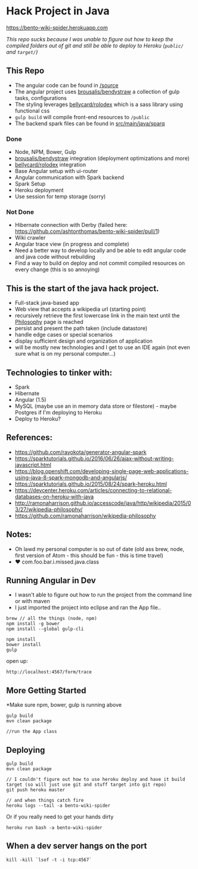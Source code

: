# Hack Project in Java

https://bento-wiki-spider.herokuapp.com

*This repo sucks because I was unable to figure out how to keep the compiled folders out of git and still be able to deploy to Heroku (`public/` and `target/`)*

## This Repo

- The angular code can be found in [/source](https://github.com/ashtonthomas/bento-wiki-spider/tree/master/source)
- The angular project uses [brousalis/bendystraw](https://github.com/brousalis/bendystraw) a collection of gulp tasks, configurations
- The styling leverages [bellycard/rolodex](https://github.com/bellycard/rolodex) which is a sass library using functional css
- `gulp build` will compile front-end resources to `/public`
- The backend spark files can be found in [src/main/java/sparq](https://github.com/ashtonthomas/bento-wiki-spider/tree/master/src/main/java/sparq)

### Done
- Node, NPM, Bower, Gulp
- [brousalis/bendystraw](https://github.com/brousalis/bendystraw) integration (deployment optimizations and more)
- [bellycard/rolodex](https://github.com/bellycard/rolodex) integration
- Base Angular setup with ui-router
- Angular communication with Spark backend
- Spark Setup
- Heroku deployment
- Use session for temp storage (sorry)


### Not Done
- Hibernate connection with Derby (failed here: https://github.com/ashtonthomas/bento-wiki-spider/pull/1)
- Wiki crawler
- Angular trace view (in progress and complete)
- Need a better way to develop locally and be able to edit angular code and java code without rebuilding
- Find a way to build on deploy and not commit compiled resources on every change (this is so annoying)

## This is the start of the java hack project.

- Full-stack java-based app
- Web view that accepts a wikipedia url (starting point)
- recursively retrieve the first lowercase link in the main text until the [Philosophy](https://en.wikipedia.org/wiki/Philosophy) page is reached
- persist and present the path taken (include datastore)
- handle edge cases or special scenarios
- display sufficient design and organization of application
- will be mostly new technologies and I get to use an IDE again (not even sure what is on my personal computer...)

## Technologies to tinker with:
- Spark
- Hibernate
- Angular (1.5)
- MySQL (maybe use an in memory data store or filestore) - maybe Postgres if I'm deploying to Heroku
- Deploy to Heroku?


## References:
- https://github.com/rayokota/generator-angular-spark
- https://sparktutorials.github.io/2016/06/26/ajax-without-writing-javascript.html
- https://blog.openshift.com/developing-single-page-web-applications-using-java-8-spark-mongodb-and-angularjs/
- https://sparktutorials.github.io/2015/08/24/spark-heroku.html
- https://devcenter.heroku.com/articles/connecting-to-relational-databases-on-heroku-with-java
- http://ramonaharrison.github.io/accesscode/java/http/wikipedia/2015/03/27/wikipedia-philosophy/
- https://github.com/ramonaharrison/wikipedia-philosophy

## Notes:
- Oh lawd my personal computer is so out of date (old ass brew, node, first version of Atom - this should be fun - this is time travel)
- :heart: com.foo.bar.i.missed.java.class


## Running Angular in Dev
- I wasn't able to figure out how to run the project from the command line or with maven
- I just imported the project into eclipse and ran the App file..

```
brew // all the things (node, npm)
npm install -g bower
npm install --global gulp-cli

npm install
bower install
gulp
```

open up:

`http://localhost:4567/form/trace`


## More Getting Started

*Make sure npm, bower, gulp is running above

```
gulp build
mvn clean package

//run the App class
```

## Deploying

```
gulp build
mvn clean package

// I couldn't figure out how to use heroku deploy and have it build target (so will just use git and stuff target into git repo)
git push heroku master

// and when things catch fire
heroku logs --tail -a bento-wiki-spider
```

Or if you really need to get your hands dirty

```
heroku run bash -a bento-wiki-spider

```

## When a dev server hangs on the port

```
kill -kill `lsof -t -i tcp:4567`
```
